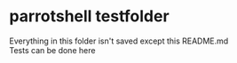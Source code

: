 # parrotshell testfolder
Everything in this folder isn't saved except this README.md   
Tests can be done here    
